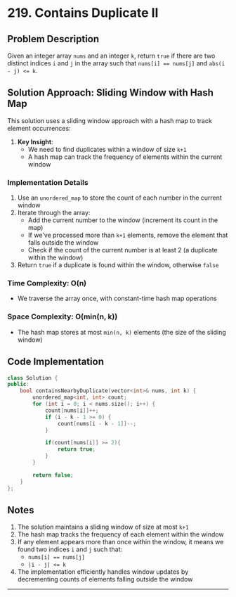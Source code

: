 # 219. Contains Duplicate II

## Problem Description

Given an integer array `nums` and an integer `k`, return `true` if there are two distinct indices `i` and `j` in the array such that `nums[i] == nums[j]` and `abs(i - j) <= k`.

## Solution Approach: Sliding Window with Hash Map

This solution uses a sliding window approach with a hash map to track element occurrences:

1. **Key Insight**:
   - We need to find duplicates within a window of size `k+1`
   - A hash map can track the frequency of elements within the current window

### Implementation Details

1. Use an `unordered_map` to store the count of each number in the current window
2. Iterate through the array:
   - Add the current number to the window (increment its count in the map)
   - If we've processed more than `k+1` elements, remove the element that falls outside the window
   - Check if the count of the current number is at least 2 (a duplicate within the window)
3. Return `true` if a duplicate is found within the window, otherwise `false`

### Time Complexity: **O(n)**

- We traverse the array once, with constant-time hash map operations

### Space Complexity: **O(min(n, k))**

- The hash map stores at most `min(n, k)` elements (the size of the sliding window)

## Code Implementation

```cpp
class Solution {
public:
    bool containsNearbyDuplicate(vector<int>& nums, int k) {
        unordered_map<int, int> count;
        for (int i = 0; i < nums.size(); i++) {
            count[nums[i]]++;
            if (i - k - 1 >= 0) {
                count[nums[i - k - 1]]--;
            }

            if(count[nums[i]] >= 2){
                return true;
            }
        }

        return false;
    }
};
```

## Notes

1. The solution maintains a sliding window of size at most `k+1`
2. The hash map tracks the frequency of each element within the window
3. If any element appears more than once within the window, it means we found two indices `i` and `j` such that:
   - `nums[i] == nums[j]`
   - `|i - j| <= k`
4. The implementation efficiently handles window updates by decrementing counts of elements falling outside the window

---
